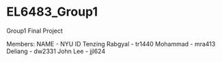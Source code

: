 # EL6483_Group1
Group1 Final Project

Members:
NAME - NYU ID
Tenzing Rabgyal - tr1440
Mohammad - mra413
Deliang - dw2331
John Lee - jjl624
